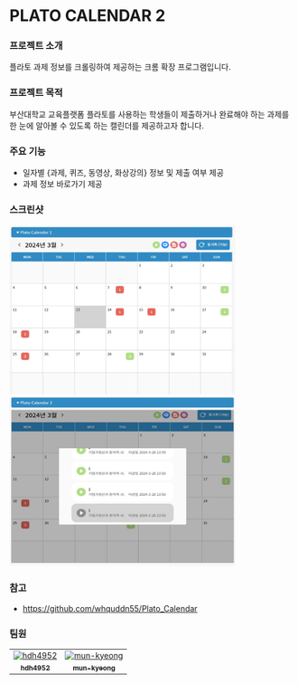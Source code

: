 # PLATO CALENDAR 2

### 프로젝트 소개

플라토 과제 정보를 크롤링하여 제공하는 크롬 확장 프로그램입니다.

### 프로젝트 목적

부산대학교 교육플랫폼 플라토를 사용하는 학생들이 제출하거나 완료해야 하는 과제를 한 눈에 알아볼 수 있도록 하는 캘린더를 제공하고자 합니다.

### 주요 기능

- 일자별 {과제, 퀴즈, 동영상, 화상강의} 정보 및 제출 여부 제공
- 과제 정보 바로가기 제공

### 스크린샷

<img src="./description/1.png" width="400px" height="300px" />
<img src="./description/2.png" width="400px" height="300px" />

### 참고

- https://github.com/whquddn55/Plato_Calendar

### 팀원

<table>
  <tr>
    <td align="center">
      <a href="https://github.com/hdh4952">
        <img src="https://github.com/hdh4952.png" width="80" alt="hdh4952"/>
        <br />
        <sub><b>hdh4952</b></sub>
      </a>
      <br />
    </td>
    <td align="center">
      <a href="https://github.com/	mun-kyeong">
      <img src="https://github.com/	mun-kyeong.png" width="80" alt="	mun-kyeong"/>
      <br />
      <sub><b>	mun-kyeong</b></sub>
      </a>
      <br />
    </td>
  </tr>
</table>

